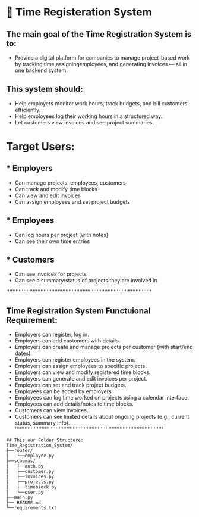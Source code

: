 # 🚀  Time Registeration System

## The main goal of the Time Registration System is to:
- Provide a digital platform for companies to manage project-based work by tracking time,assigningemployees, and generating invoices — all in one backend system.

## This system should:
   - Help employers monitor work hours, track budgets, and bill customers efficiently.
   - Help employees log their working hours in a structured way.
   - Let customers view invoices and see project summaries.

#  Target Users:
## * Employers
-    Can manage projects, employees, customers
-    Can track and modify time blocks
-    Can view and edit invoices
-    Can assign employees and set project budgets

## * Employees
-    Can log hours per project (with notes)
-    Can see their own time entries

## * Customers
-    Can see invoices for projects
-    Can see a summary/status of projects they are involved in

'''''''''''''''''''''''''''''''''''''''''''''''''''''''''''''''''''''''''''''''''''''''''''''
## Time Registration System Functuional Requirement:
- Employers can register, log in.
- Employers can add customers with details.
- Employers can create and manage projects per customer (with start/end dates).
- Employers can register employees in the system.
- Employers can assign employees to specific projects.
- Employers can view and modify registered time blocks.
- Employers can generate and edit invoices per project.
- Employers can set and track project budgets.
- Employees can be added by employers.
- Employees can log time worked on projects using a calendar interface.
- Employees can add details/notes to time blocks.
- Customers can view invoices.
- Customers can see limited details about ongoing projects (e.g., current status, summary info).
'''''''''''''''''''''''''''''''''''''''''''''''''''''''''''''''''''''''''''''''''''''''''''''''
```
## This our Folder Structure:
Time_Registration_System/
├──router/
|   └──employee.py
├──schemas/
|   ├──auth.py
|   ├──customer.py
|   ├──invoices.py
|   ├──projects.py
|   ├──timeblock.py
|   └──user.py
├──main.py
├── README.md
└──requirements.txt
```